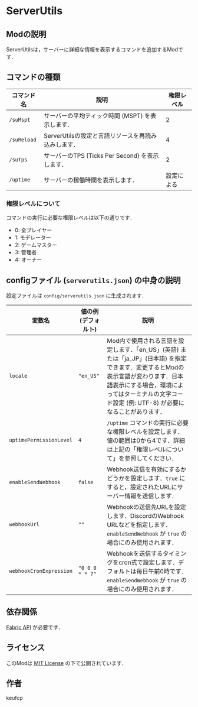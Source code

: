 # ServerUtils

## Modの説明

ServerUtilsは，サーバーに詳細な情報を表示するコマンドを追加するModです．

## コマンドの種類

| コマンド名      | 説明                                                                 | 権限レベル |
| --------------- | -------------------------------------------------------------------- | ---------- |
| `/suMspt`       | サーバーの平均ティック時間 (MSPT) を表示します．                         | 2          |
| `/suReload`     | ServerUtilsの設定と言語リソースを再読み込みします．                      | 4          |
| `/suTps`        | サーバーのTPS (Ticks Per Second) を表示します．                          | 2          |
| `/uptime`       | サーバーの稼働時間を表示します．                                         | 設定による   |

### 権限レベルについて

コマンドの実行に必要な権限レベルは以下の通りです．

-   0: 全プレイヤー
-   1: モデレーター
-   2: ゲームマスター
-   3: 管理者
-   4: オーナー

## configファイル (`serverutils.json`) の中身の説明

設定ファイルは `config/serverutils.json` に生成されます．

| 変数名                  | 値の例 (デフォルト) | 説明                                                                                                                               |
| ----------------------- | ------------------- | ---------------------------------------------------------------------------------------------------------------------------------- |
| `locale`                | `"en_US"`           | Mod内で使用される言語を設定します．「en_US」(英語) または「ja_JP」(日本語) を指定できます．変更するとModの表示言語が変わります．日本語表示にする場合，環境によってはターミナルの文字コード設定 (例: UTF-8) が必要になることがあります． |
| `uptimePermissionLevel` | `4`                 | `/uptime` コマンドの実行に必要な権限レベルを設定します．値の範囲は0から4です．詳細は上記の「権限レベルについて」を参照してください．                                   |
| `enableSendWebhook`     | `false`             | Webhook送信を有効にするかどうかを設定します．`true` にすると，設定されたURLにサーバー情報を送信します．                                                              |
| `webhookUrl`            | `""`                | Webhookの送信先URLを設定します．DiscordのWebhook URLなどを指定します．`enableSendWebhook` が `true` の場合にのみ使用されます．                               |
| `webhookCronExpression` | `"0 0 0 * * ?"`     | Webhookを送信するタイミングをcron式で設定します．デフォルトは毎日午前0時です．`enableSendWebhook` が `true` の場合にのみ使用されます．                               |

## 依存関係

[Fabric API](https://modrinth.com/mod/fabric-api) が必要です．

## ライセンス

このModは [MIT License](LICENSE) の下で公開されています．

## 作者

keufcp
